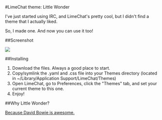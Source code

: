 #LimeChat theme: Little Wonder

I've just started using IRC, and LimeChat's pretty cool, but I didn't find a theme that I actually liked.

So, I made one. And now you can use it too!

##Screenshot

![](http://cl.ly/image/3T0o3o0L3z0g/Screen%20Shot%202014-03-25%20at%204.21.19%20PM.png)

##Installing

1. Download the files. Always a good place to start.
2. Copy/symlink the .yaml and .css file into your Themes directory (located in ~/Library/Application Support/LimeChat/Themes)
3. Open LimeChat, go to Preferences, click the "Themes" tab, and set your current theme to this one.
4. Enjoy!

##Why Little Wonder?

[Because David Bowie is awesome.](http://www.youtube.com/watch?v=_9gc7AWzMoY)